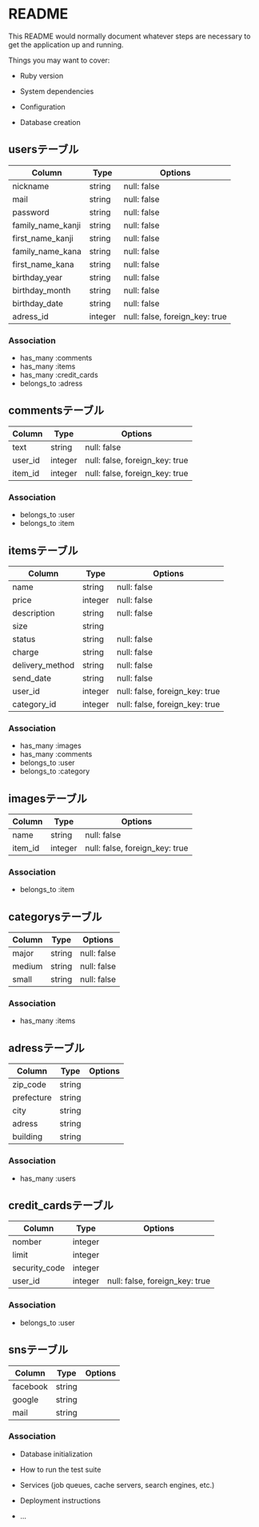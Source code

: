 # README

This README would normally document whatever steps are necessary to get the
application up and running.

Things you may want to cover:

* Ruby version

* System dependencies

* Configuration

* Database creation

## usersテーブル
|Column|Type|Options|
|------|----|-------|
|nickname|string|null: false|
|mail|string|null: false|
|password|string|null: false|
|family_name_kanji|string|null: false|
|first_name_kanji|string|null: false|
|family_name_kana|string|null: false|
|first_name_kana|string|null: false|
|birthday_year|string|null: false|
|birthday_month|string|null: false|
|birthday_date|string|null: false|
|adress_id|integer|null: false, foreign_key: true|


### Association
- has_many :comments
- has_many :items
- has_many :credit_cards
- belongs_to :adress



## commentsテーブル
|Column|Type|Options|
|------|----|-------|
|text|string|null: false|
|user_id|integer|null: false, foreign_key: true|
|item_id|integer|null: false, foreign_key: true|

### Association
- belongs_to :user
- belongs_to :item



## itemsテーブル
|Column|Type|Options|
|------|----|-------|
|name|string|null: false|
|price|integer|null: false|
|description|string|null: false|
|size|string||
|status|string|null: false|
|charge|string|null: false|
|delivery_method|string|null: false|
|send_date|string|null: false|
|user_id|integer|null: false, foreign_key: true|
|category_id|integer|null: false, foreign_key: true|

### Association
- has_many :images
- has_many :comments
- belongs_to :user
- belongs_to :category



## imagesテーブル
|Column|Type|Options|
|------|----|-------|
|name|string|null: false|
|item_id|integer|null: false, foreign_key: true|

### Association
- belongs_to :item



## categorysテーブル
|Column|Type|Options|
|------|----|-------|
|major|string|null: false|
|medium|string|null: false|
|small|string|null: false|

### Association
- has_many :items




## adressテーブル
|Column|Type|Options|
|------|----|-------|
|zip_code|string||
|prefecture|string||
|city|string||
|adress|string||
|building|string||

### Association
- has_many :users




## credit_cardsテーブル
|Column|Type|Options|
|------|----|-------|
|nomber|integer||
|limit|integer||
|security_code|integer||
|user_id|integer|null: false, foreign_key: true|

### Association
- belongs_to :user




## snsテーブル
|Column|Type|Options|
|------|----|-------|
|facebook|string||
|google|string||
|mail|string||

### Association




* Database initialization

* How to run the test suite

* Services (job queues, cache servers, search engines, etc.)

* Deployment instructions

* ...

